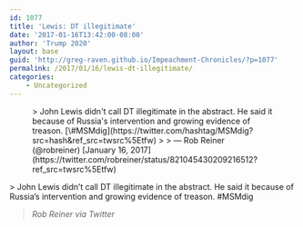 ```yaml
---
id: 1077
title: 'Lewis: DT illegitimate'
date: '2017-01-16T13:42:00-08:00'
author: 'Trump 2020'
layout: base
guid: 'http://greg-raven.github.io/Impeachment-Chronicles/?p=1077'
permalink: /2017/01/16/lewis-dt-illegitimate/
categories:
    - Uncategorized
---
```


<figure class="wp-block-embed is-type-rich is-provider-twitter wp-block-embed-twitter"><div class="wp-block-embed__wrapper">> John Lewis didn't call DT illegitimate in the abstract. He said it because of Russia's intervention and growing evidence of treason. [\#MSMdig](https://twitter.com/hashtag/MSMdig?src=hash&ref_src=twsrc%5Etfw)
> 
> — Rob Reiner (@robreiner) [January 16, 2017](https://twitter.com/robreiner/status/821045430209216512?ref_src=twsrc%5Etfw)

<script async="" charset="utf-8" src="https://platform.twitter.com/widgets.js"></script></div></figure>> John Lewis didn’t call DT illegitimate in the abstract. He said it because of Russia’s intervention and growing evidence of treason. #MSMdig
> 
> <cite>Rob Reiner via Twitter</cite>